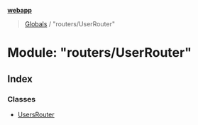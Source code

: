 **[webapp](../README.md)**

> [Globals](../globals.md) / "routers/UserRouter"

# Module: "routers/UserRouter"

## Index

### Classes

* [UsersRouter](../classes/_routers_userrouter_.usersrouter.md)
